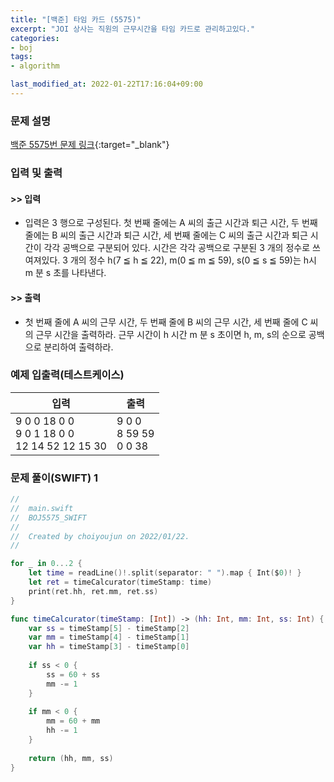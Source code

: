 ```yaml
---
title: "[백준] 타임 카드 (5575)"
excerpt: "JOI 상사는 직원의 근무시간을 타임 카드로 관리하고있다."
categories:
- boj
tags:
- algorithm

last_modified_at: 2022-01-22T17:16:04+09:00
---
```



### 문제 설명
[백준 5575번 문제 링크](https://www.acmicpc.net/problem/5575#description){:target="_blank"}




### 입력 및 출력
#### >> 입력
* 입력은 3 행으로 구성된다.
첫 번째 줄에는 A 씨의 출근 시간과 퇴근 시간,
두 번째 줄에는 B 씨의 출근 시간과 퇴근 시간,
세 번째 줄에는 C 씨의 출근 시간과 퇴근 시간이 각각 공백으로 구분되어 있다.
시간은 각각 공백으로 구분된 3 개의 정수로 쓰여져있다.
3 개의 정수 h(7 ≦ h ≦ 22), m(0 ≦ m ≦ 59), s(0 ≦ s ≦ 59)는 h시 m 분 s 초를 나타낸다.



#### >> 출력
* 첫 번째 줄에 A 씨의 근무 시간,
두 번째 줄에 B 씨의 근무 시간,
세 번째 줄에 C 씨의 근무 시간을 출력하라.
근무 시간이 h 시간 m 분 s 초이면 h, m, s의 순으로 공백으로 분리하여 출력하라.





### 예제 입출력(테스트케이스)


|입력|출력|
|-----|------|
|9 0 0 18 0 0<br>9 0 1 18 0 0<br>12 14 52 12 15 30|9 0 0<br>8 59 59<br>0 0 38|




### 문제 풀이(SWIFT) 1
```swift
//
//  main.swift
//  BOJ5575_SWIFT
//
//  Created by choiyoujun on 2022/01/22.
//

for _ in 0...2 {
    let time = readLine()!.split(separator: " ").map { Int($0)! }
    let ret = timeCalcurator(timeStamp: time)
    print(ret.hh, ret.mm, ret.ss)
}

func timeCalcurator(timeStamp: [Int]) -> (hh: Int, mm: Int, ss: Int) {
    var ss = timeStamp[5] - timeStamp[2]
    var mm = timeStamp[4] - timeStamp[1]
    var hh = timeStamp[3] - timeStamp[0]
    
    if ss < 0 {
        ss = 60 + ss
        mm -= 1
    }
    
    if mm < 0 {
        mm = 60 + mm
        hh -= 1
    }
    
    return (hh, mm, ss)
}
```